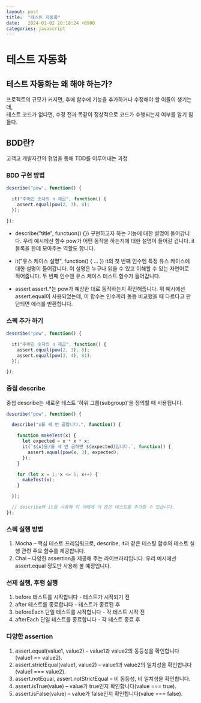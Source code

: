 ```yaml
---
layout: post
title:  "테스트 자동화"
date:   2024-01-02 20:18:24 +0900
categories: javascript
---
```

# 테스트 자동화

## 테스트 자동화는 왜 해야 하는가?
프로젝트의 규모가 커지면, 후에 함수에 기능을 추가하거나 수정해야 할 이들이 생기는데,  
테스트 코드가 없다면, 수정 전과 똑같이 정상적으로 코드가 수행되는지 여부를 알기 힘들다.

## BDD란?
고객고 개발자간의 협업을 통해 TDD를 이루어내는 과정

### BDD 구현 방법

```javascript
describe("pow", function() {

  it("주어진 숫자의 n 제곱", function() {
    assert.equal(pow(2, 3), 8);
  });

});
```

- describe("title", functuon() {})
구현하고자 하는 기능에 대한 설명이 들어갑니다. 우리 예시에선 함수 pow가 어떤 동작을 하는지에 대한 설명이 들어갈 겁니다. it 블록을 한데 모아주는 역할도 합니다.

- it("유스 케이스 설명", function() { ... })
it의 첫 번째 인수엔 특정 유스 케이스에 대한 설명이 들어갑니다. 이 설명은 누구나 읽을 수 있고 이해할 수 있는 자연어로 적어줍니다. 두 번째 인수엔 유스 케이스 테스트 함수가 들어갑니다.

- assert
assert.*는 pow가 예상한 대로 동작하는지 확인해줍니다. 위 예시에선 assert.equal이 사용되었는데, 이 함수는 인수끼리 동등 비교했을 때 다르다고 판단되면 에러를 반환합니다.

### 스펙 추가 하기

```javascript
describe("pow", function() {

  it("주어진 숫자의 n 제곱", function() {
    assert.equal(pow(2, 3), 8);
    assert.equal(pow(3, 4), 81);
  });

});
```

### 중첩 describe
중첩 describe는 새로운 테스트 '하위 그룹(subgroup)'을 정의할 때 사용됩니다. 

```javascript
describe("pow", function() {

  describe("x를 세 번 곱합니다.", function() {

    function makeTest(x) {
      let expected = x * x * x;
      it(`${x}을/를 세 번 곱하면 ${expected}입니다.`, function() {
        assert.equal(pow(x, 3), expected);
      });
    }

    for (let x = 1; x <= 5; x++) {
      makeTest(x);
    }

  });

  // describe와 it을 사용해 이 아래에 더 많은 테스트를 추가할 수 있습니다.
});
```

### 스펙 실행 방법
1. Mocha – 핵심 테스트 프레임워크로, describe, it과 같은 테스팅 함수와 테스트 실행 관련 주요 함수를 제공합니다.
2. Chai – 다양한 assertion을 제공해 주는 라이브러리입니다. 우리 예시에선 assert.equal 정도만 사용해 볼 예정입니다.


### 선제 실행, 후행 실행
1. before
테스트를 시작합니다 - 테스트가 시작되기 전
2. after
테스트를 종료합니다 - 테스트가 종료된 후
3. beforeEach
단일 테스트를 시작합니다 - 각 테스트 시작 전
4. afterEach
단일 테스트를 종료합니다 - 각 테스트 종료 후

### 다양한 assertion
1. assert.equal(value1, value2) – value1과 value2의 동등성을 확인합니다(value1 == value2).
2. assert.strictEqual(value1, value2) – value1과 value2의 일치성을 확인합니다(value1 === value2).
3. assert.notEqual, assert.notStrictEqual – 비 동등성, 비 일치성을 확인합니다.
4. assert.isTrue(value) – value가 true인지 확인합니다(value === true).
5. assert.isFalse(value) – value가 false인지 확인합니다(value === false).

